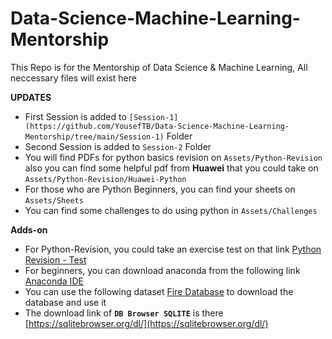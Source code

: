 # Data-Science-Machine-Learning-Mentorship
This Repo is for the Mentorship of Data Science &amp; Machine Learning, All neccessary files will exist here

**UPDATES**
* First Session is added to `[Session-1](https://github.com/YousefTB/Data-Science-Machine-Learning-Mentorship/tree/main/Session-1)` Folder
* Second Session is added to `Session-2` Folder
* You will find PDFs for python basics revision on `Assets/Python-Revision` also you can find some helpful pdf from **Huawei** that you could take on `Assets/Python-Revision/Huawei-Python`
* For those who are Python Beginners, you can find your sheets on `Assets/Sheets`
* You can find some challenges to do using python in `Assets/Challenges`

**Adds-on**
* For Python-Revision, you could take an exercise test on that link [Python Revision - Test](https://forms.gle/iURCy8VtyPYVTF1t6)
* For beginners, you can download anaconda from the following link [Anaconda IDE](https://www.anaconda.com/download)
* You can use the following dataset [Fire Database](https://www.kaggle.com/datasets/rtatman/188-million-us-wildfires/download?datasetVersionNumber=2) to download the database and use it
* The download link of **`DB Browser SQLITE`** is there [https://sqlitebrowser.org/dl/](https://sqlitebrowser.org/dl/)
